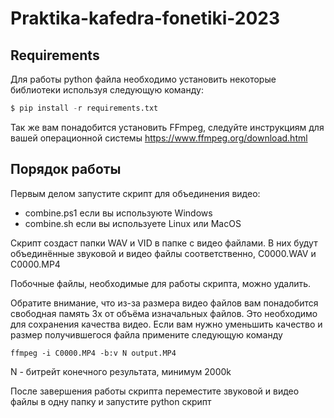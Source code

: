# Praktika-kafedra-fonetiki-2023

## Requirements
Для работы python файла необходимо установить некоторые библиотеки используя следующую команду:
```python
$ pip install -r requirements.txt
```

Так же вам понадобится установить FFmpeg, следуйте инструкциям для вашей операционной системы https://www.ffmpeg.org/download.html

## Порядок работы
Первым делом запустите скрипт для объединения видео:
- combine.ps1 если вы используюте Windows
- сombine.sh если вы используете Linux или MacOS

Скрипт создаст папки WAV и VID в папке с видео файлами. В них будут объединённые звуковой и видео файлы соответственно, С0000.WAV и С0000.MP4

Побочные файлы, необходимые для работы скрипта, можно удалить.

Обратите внимание, что из-за размера видео файлов вам понадобится свободная память 3x от объёма изначальных файлов.
Это необходимо для сохранения качества видео. Если вам нужно уменьшить качество и размер получившегося файла примените следующую команду
```shell
ffmpeg -i C0000.MP4 -b:v N output.MP4
```
N - битрейт конечного результата, минимум 2000k

После завершения работы скрипта переместите звуковой и видео файлы в одну папку и запустите python скрипт
